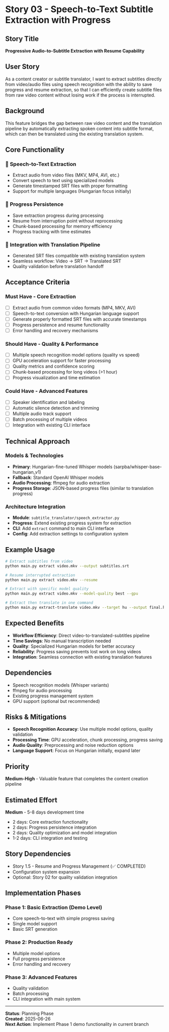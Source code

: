 # Story 03 - Speech-to-Text Subtitle Extraction with Progress

## Story Title
**Progressive Audio-to-Subtitle Extraction with Resume Capability**

## User Story
As a content creator or subtitle translator, I want to extract subtitles directly from video/audio files using speech recognition with the ability to save progress and resume extraction, so that I can efficiently create subtitle files from raw video content without losing work if the process is interrupted.

## Background
This feature bridges the gap between raw video content and the translation pipeline by automatically extracting spoken content into subtitle format, which can then be translated using the existing translation system.

## Core Functionality

### 🎯 **Speech-to-Text Extraction**
- Extract audio from video files (MKV, MP4, AVI, etc.)
- Convert speech to text using specialized models
- Generate timestamped SRT files with proper formatting
- Support for multiple languages (Hungarian focus initially)

### 💾 **Progress Persistence**
- Save extraction progress during processing
- Resume from interruption point without reprocessing
- Chunk-based processing for memory efficiency
- Progress tracking with time estimates

### 🔄 **Integration with Translation Pipeline**
- Generated SRT files compatible with existing translation system
- Seamless workflow: Video → SRT → Translated SRT
- Quality validation before translation handoff

## Acceptance Criteria

### Must Have - Core Extraction
- [ ] Extract audio from common video formats (MP4, MKV, AVI)
- [ ] Speech-to-text conversion with Hungarian language support
- [ ] Generate properly formatted SRT files with accurate timestamps
- [ ] Progress persistence and resume functionality
- [ ] Error handling and recovery mechanisms

### Should Have - Quality & Performance
- [ ] Multiple speech recognition model options (quality vs speed)
- [ ] GPU acceleration support for faster processing
- [ ] Quality metrics and confidence scoring
- [ ] Chunk-based processing for long videos (>1 hour)
- [ ] Progress visualization and time estimation

### Could Have - Advanced Features
- [ ] Speaker identification and labeling
- [ ] Automatic silence detection and trimming
- [ ] Multiple audio track support
- [ ] Batch processing of multiple videos
- [ ] Integration with existing CLI interface

## Technical Approach

### **Models & Technologies**
- **Primary**: Hungarian-fine-tuned Whisper models (sarpba/whisper-base-hungarian_v1)
- **Fallback**: Standard OpenAI Whisper models
- **Audio Processing**: ffmpeg for audio extraction
- **Progress Storage**: JSON-based progress files (similar to translation progress)

### **Architecture Integration**
- **Module**: `subtitle_translator/speech_extractor.py`
- **Progress**: Extend existing progress system for extraction
- **CLI**: Add `extract` command to main CLI interface
- **Config**: Add extraction settings to configuration system

## Example Usage

```bash
# Extract subtitles from video
python main.py extract video.mkv --output subtitles.srt

# Resume interrupted extraction
python main.py extract video.mkv --resume

# Extract with specific model quality
python main.py extract video.mkv --model-quality best --gpu

# Extract then translate in one command
python main.py extract-translate video.mkv --target hu --output final.hu.srt
```

## Expected Benefits
- **Workflow Efficiency**: Direct video-to-translated-subtitles pipeline
- **Time Savings**: No manual transcription needed
- **Quality**: Specialized Hungarian models for better accuracy
- **Reliability**: Progress saving prevents lost work on long videos
- **Integration**: Seamless connection with existing translation features

## Dependencies
- Speech recognition models (Whisper variants)
- ffmpeg for audio processing
- Existing progress management system
- GPU support (optional but recommended)

## Risks & Mitigations
- **Speech Recognition Accuracy**: Use multiple model options, quality validation
- **Processing Time**: GPU acceleration, chunk processing, progress saving
- **Audio Quality**: Preprocessing and noise reduction options
- **Language Support**: Focus on Hungarian initially, expand later

## Priority
**Medium-High** - Valuable feature that completes the content creation pipeline

## Estimated Effort
**Medium** - 5-8 days development time
- 2 days: Core extraction functionality
- 2 days: Progress persistence integration
- 2 days: Quality optimization and model integration
- 1-2 days: CLI integration and testing

## Story Dependencies
- Story 1.5 - Resume and Progress Management (✅ COMPLETED)
- Configuration system expansion
- Optional: Story 02 for quality validation integration

## Implementation Phases

### Phase 1: Basic Extraction (Demo Level)
- Core speech-to-text with simple progress saving
- Single model support
- Basic SRT generation

### Phase 2: Production Ready
- Multiple model options
- Full progress persistence
- Error handling and recovery

### Phase 3: Advanced Features
- Quality validation
- Batch processing
- CLI integration with main system

---

**Status**: Planning Phase  
**Created**: 2025-06-26  
**Next Action**: Implement Phase 1 demo functionality in current branch
